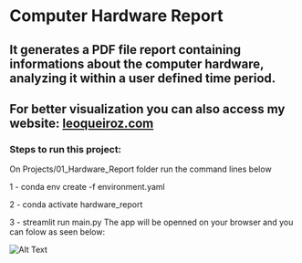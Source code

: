 # Computer Hardware Report

## It generates a PDF file report containing informations about the computer hardware, analyzing it within a user defined time period.

## For better visualization you can also access my website: [leoqueiroz.com](http://leoqueiroz.com)

### Steps to run this project:

On Projects/01_Hardware_Report folder run the command lines below

1 - conda env create -f environment.yaml

2 - conda activate hardware_report

3 - streamlit run main.py
    The app will be openned on your browser and you can folow as seen below:

![Alt Text](https://media.giphy.com/media/8iHxwykOyXfy0XwJiH/giphy.gif)

